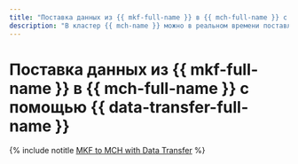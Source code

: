 ```yaml
---
title: "Поставка данных из {{ mkf-full-name }} в {{ mch-full-name }} с помощью {{ data-transfer-full-name }}"
description: "В кластер {{ mch-name }} можно в реальном времени поставлять данные из топиков {{ KF }}. Эти данные будут автоматически вставлены в таблицы {{ CH }} на движке Kafka."
---
```


# Поставка данных из {{ mkf-full-name }} в {{ mch-full-name }} с помощью {{ data-transfer-full-name }}

{% include notitle [MKF to MCH with Data Transfer](../../_tutorials/dataplatform/mkf-mch-migration.md) %}
